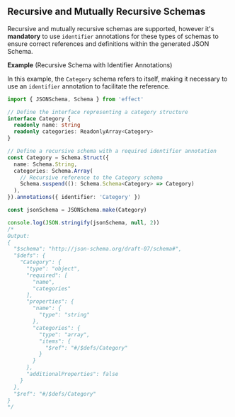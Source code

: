 ## Recursive and Mutually Recursive Schemas

Recursive and mutually recursive schemas are supported, however it's **mandatory** to use `identifier` annotations for these types of schemas to ensure correct references and definitions within the generated JSON Schema.

**Example** (Recursive Schema with Identifier Annotations)

In this example, the `Category` schema refers to itself, making it necessary to use an `identifier` annotation to facilitate the reference.

```ts twoslash
import { JSONSchema, Schema } from 'effect'

// Define the interface representing a category structure
interface Category {
  readonly name: string
  readonly categories: ReadonlyArray<Category>
}

// Define a recursive schema with a required identifier annotation
const Category = Schema.Struct({
  name: Schema.String,
  categories: Schema.Array(
    // Recursive reference to the Category schema
    Schema.suspend((): Schema.Schema<Category> => Category)
  ),
}).annotations({ identifier: 'Category' })

const jsonSchema = JSONSchema.make(Category)

console.log(JSON.stringify(jsonSchema, null, 2))
/*
Output:
{
  "$schema": "http://json-schema.org/draft-07/schema#",
  "$defs": {
    "Category": {
      "type": "object",
      "required": [
        "name",
        "categories"
      ],
      "properties": {
        "name": {
          "type": "string"
        },
        "categories": {
          "type": "array",
          "items": {
            "$ref": "#/$defs/Category"
          }
        }
      },
      "additionalProperties": false
    }
  },
  "$ref": "#/$defs/Category"
}
*/
```
